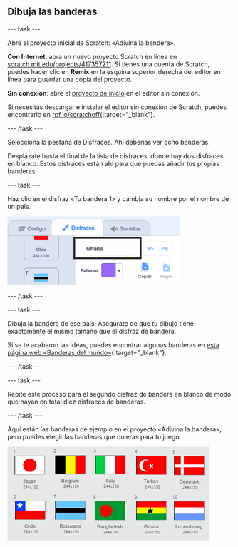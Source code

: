 ## Dibuja las banderas

--- task ---

Abre el proyecto inicial de Scratch: «Adivina la bandera».

**Con Internet**: abra un nuevo proyecto Scratch en línea en [scratch.mit.edu/projects/417357211](https://scratch.mit.edu/projects/417357211). Si tienes una cuenta de Scratch, puedes hacer clic en **Remix** en la esquina superior derecha del editor en línea para guardar una copia del proyecto.

**Sin conexión**: abre el [proyecto de inicio](http://rpf.io/p/es-LA/guess-the-flag-go) en el editor sin conexión.

Si necesitas descargar e instalar el editor sin conexión de Scratch, puedes encontrarlo en [rpf.io/scratchoff](http://rpf.io/scratchoff){:target="_blank"}.

--- /task ---

Selecciona la pestaña de Disfraces. Ahí deberías ver ocho banderas.

Desplázate hasta el final de la lista de disfraces, donde hay dos disfraces en blanco. Estos disfraces están ahí para que puedas añadir tus propias banderas.

--- task ---

Haz clic en el disfraz «Tu bandera 1» y cambia su nombre por el nombre de un país.

![Renombrar disfraz](images/rename-costume.png)

--- /task ---

--- task ---

Dibuja la bandera de ese país. Asegúrate de que tu dibujo tiene exactamente el mismo tamaño que el disfraz de bandera.

Si se te acabaron las ideas, puedes encontrar algunas banderas en [esta página web «Banderas del mundo»](https://www.countries-ofthe-world.com/flags-of-the-world.html){:target="_blank"}.

--- /task ---

--- task ---

Repite este proceso para el segundo disfraz de bandera en blanco de modo que hayan en total diez disfraces de banderas.

--- /task ---

Aquí están las banderas de ejemplo en el proyecto «Adivina la bandera», pero puedes elegir las banderas que quieras para tu juego. 

![Todos los disfraces de bandera](images/all-costumes.png)